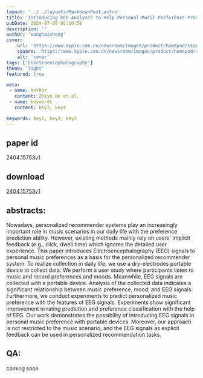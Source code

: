 ```yaml
---
layout: '../../layouts/MarkdownPost.astro'
title: 'Introducing EEG Analyses to Help Personal Music Preference Prediction'
pubDate: 2024-07-09 05:10:58
description: ''
author: 'wanghaisheng'
cover:
    url: 'https://www.apple.com.cn/newsroom/images/product/homepod/standard/Apple-HomePod-hero-230118_big.jpg.large_2x.jpg'
    square: 'https://www.apple.com.cn/newsroom/images/product/homepod/standard/Apple-HomePod-hero-230118_big.jpg.large_2x.jpg'
    alt: 'cover'
tags: ['Electroencephalography'] 
theme: 'light'
featured: true

meta:
 - name: author
   content: Zhiyu He et.al.
 - name: keywords
   content: key3, key4

keywords: key1, key2, key3
---
```


## paper id
2404.15753v1
## download
[2404.15753v1](http://arxiv.org/abs/2404.15753v1)
## abstracts:
Nowadays, personalized recommender systems play an increasingly important role in music scenarios in our daily life with the preference prediction ability. However, existing methods mainly rely on users' implicit feedback (e.g., click, dwell time) which ignores the detailed user experience. This paper introduces Electroencephalography (EEG) signals to personal music preferences as a basis for the personalized recommender system. To realize collection in daily life, we use a dry-electrodes portable device to collect data. We perform a user study where participants listen to music and record preferences and moods. Meanwhile, EEG signals are collected with a portable device. Analysis of the collected data indicates a significant relationship between music preference, mood, and EEG signals. Furthermore, we conduct experiments to predict personalized music preference with the features of EEG signals. Experiments show significant improvement in rating prediction and preference classification with the help of EEG. Our work demonstrates the possibility of introducing EEG signals in personal music preference with portable devices. Moreover, our approach is not restricted to the music scenario, and the EEG signals as explicit feedback can be used in personalized recommendation tasks.
## QA:
coming soon
